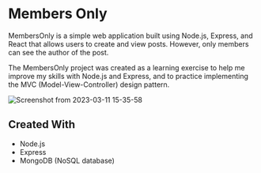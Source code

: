 # Members Only

MembersOnly is a simple web application built using Node.js, Express, and React that allows users to create and view posts. However, only members can see the author of the post.

The MembersOnly project was created as a learning exercise to help me improve my skills with Node.js and Express, and to practice implementing the MVC (Model-View-Controller) design pattern.

![Screenshot from 2023-03-11 15-35-58](https://user-images.githubusercontent.com/101876022/224511038-ba22d08a-d297-46a9-b046-adfdb68345ad.png)

## Created With
- Node.js
- Express
- MongoDB (NoSQL database)
